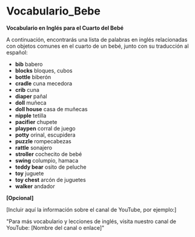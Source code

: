 # Vocabulario_Bebe



**Vocabulario en Inglés para el Cuarto del Bebé**

A continuación, encontrarás una lista de palabras en inglés relacionadas con objetos comunes en el cuarto de un bebé, junto con su traducción al español:

*   **bib**    babero
*   **blocks**    bloques, cubos
*   **bottle**    biberón
*   **cradle**    cuna mecedora
*   **crib**    cuna
*   **diaper**    pañal
*   **doll**    muñeca
*   **doll house**    casa de muñecas
*   **nipple**    tetilla
*   **pacifier**    chupete
*   **playpen**    corral de juego
*   **potty**    orinal, escupidera
*   **puzzle**    rompecabezas
*   **rattle**    sonajero
*   **stroller**    cochecito de bebé
*   **swing**    columpio, hamaca
*   **teddy bear**    osito de peluche
*   **toy**    juguete
*   **toy chest**    arcón de juguetes
*   **walker**    andador

**[Opcional]**

[Incluir aquí la información sobre el canal de YouTube, por ejemplo:]

"Para más vocabulario y lecciones de inglés, visita nuestro canal de YouTube: [Nombre del canal o enlace]"

